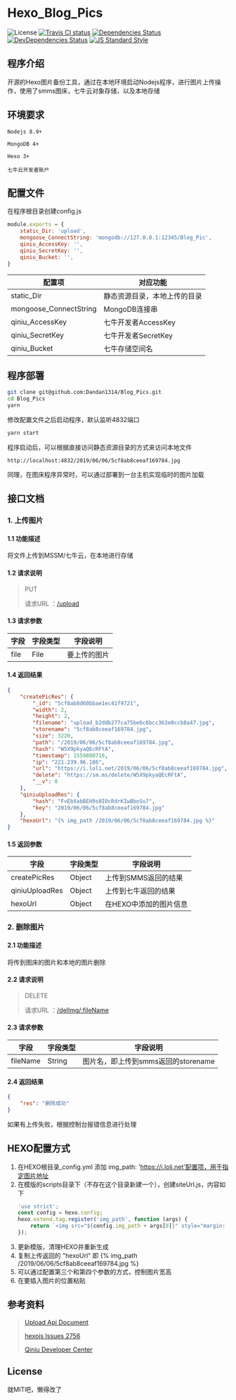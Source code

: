 # Hexo_Blog_Pics

![License](https://img.shields.io/github/license/trazyn/ieaseMusic.svg?style=flat-square)
[![Travis CI status](https://img.shields.io/travis/trazyn/ieaseMusic/dev.svg?style=flat-square)](https://travis-ci.org/trazyn/ieaseMusic/branches)
[![Dependencies Status](https://david-dm.org/trazyn/ieaseMusic/status.svg?style=flat-square)](https://david-dm.org/trazyn/ieaseMusic)
[![DevDependencies Status](https://david-dm.org/trazyn/ieaseMusic/dev-status.svg?style=flat-square)](https://david-dm.org/trazyn/ieaseMusic?type=dev)
[![JS Standard Style](https://img.shields.io/badge/code%20style-standard-brightgreen.svg?style=flat-square)](http://standardjs.com)

## 程序介绍
开源的Hexo图片备份工具，通过在本地环境启动Nodejs程序，进行图片上传操作，使用了smms图床，七牛云对象存储，以及本地存储

## 环境要求

`Nodejs 8.9+`

`MongoDB 4+`

`Hexo 3+`

`七牛云开发者账户`

## 配置文件
在程序根目录创建config.js

```js
module.exports = {
    static_Dir: 'upload',
    mongoose_ConnectString: 'mongodb://127.0.0.1:12345/Blog_Pic',
    qiniu_AccessKey: '',
    qiniu_SecretKey: '',
    qiniu_Bucket: '',
}
```

配置项 | 对应功能
------ | ------
static_Dir | 静态资源目录，本地上传的目录
mongoose_ConnectString | MongoDB连接串
qiniu_AccessKey | 七牛开发者AccessKey
qiniu_SecretKey | 七牛开发者SecretKey
qiniu_Bucket | 七牛存储空间名

## 程序部署
```bash
git clone git@github.com:Dandan1314/Blog_Pics.git
cd Blog_Pics
yarn
```
修改配置文件之后启动程序，默认监听4832端口
```bash
yarn start
```
程序启动后，可以根据直接访问静态资源目录的方式来访问本地文件
```url
http://localhost:4832/2019/06/06/5cf8ab8ceeaf169784.jpg
```
同理，在图床程序异常时，可以通过部署到一台主机实现临时的图片加载

## 接口文档
### 1. 上传图片
#### 1.1 功能描述
将文件上传到MSSM/七牛云，在本地进行存储
#### 1.2 请求说明
> PUT
>
> 请求URL ：[/upload](#) 

#### 1.3 请求参数
字段         |字段类型    |字段说明
------------|-----------|-----------
file    |File     |要上传的图片
#### 1.4 返回结果
```json  
{
    "createPicRes": {
        "_id": "5cf8ab8d60bbae1ec41f9721",
        "width": 2,
        "height": 2,
        "filename": "upload_b2ddb277ca75be6c6bcc363e0ccb8a47.jpg",
        "storename": "5cf8ab8ceeaf169784.jpg",
        "size": 3220,
        "path": "/2019/06/06/5cf8ab8ceeaf169784.jpg",
        "hash": "W5X9pkyaQEcRFtA",
        "timestamp": 1559800716,
        "ip": "221.239.96.186",
        "url": "https://i.loli.net/2019/06/06/5cf8ab8ceeaf169784.jpg",
        "delete": "https://sm.ms/delete/W5X9pkyaQEcRFtA",
        "__v": 0
    },
    "qiniuUploadRes": {
        "hash": "FvEbXabBEH9s0IOcRdrKIwBboSu7",
        "key": "2019/06/06/5cf8ab8ceeaf169784.jpg"
    },
    "hexoUrl": "{% img_path /2019/06/06/5cf8ab8ceeaf169784.jpg %}"
}
```
#### 1.5 返回参数
字段         |字段类型    |字段说明
------------|-----------|-----------
createPicRes      |Object     |上传到SMMS返回的结果
qiniuUploadRes        |Object        |上传到七牛返回的结果
hexoUrl    |Object | 在HEXO中添加的图片信息

### 2. 删除图片
#### 2.1 功能描述
将传到图床的图片和本地的图片删除
#### 2.2 请求说明
> DELETE
>
> 请求URL ：[/delImg/:fileName](#) 

#### 2.3 请求参数
字段         |字段类型    |字段说明
------------|-----------|-----------
fileName    |String     |图片名，即上传到smms返回的storename
#### 2.4 返回结果
```json  
{
    "res": "删除成功"
}
```
如果有上传失败，根据控制台报错信息进行处理

## HEXO配置方式
1.  在HEXO根目录_config.yml 添加 img_path: 'https://i.loli.net'配置项，用于指定图片地址
2. 在模版的scripts目录下（不存在这个目录新建一个），创建siteUrl.js，内容如下
    ```javascript
    'use strict';
    const config = hexo.config;
    hexo.extend.tag.register('img_path', function (args) {
        return `<img src="${config.img_path + args[0]}" style="margin: 6px 0;width:${args[1] ? args[1]+'px' : "auto"};height:${args[2] ? args[2]+'px' : 'auto'}"/>`;
    });
    ```
3. 更新模版，清理HEXO并重新生成
4. 复制上传返回的 "hexoUrl" 即 {% img_path /2019/06/06/5cf8ab8ceeaf169784.jpg %}
4. 可以通过配置第三个和第四个参数的方式，控制图片宽高
5. 在要插入图片的位置粘贴

## 参考资料
> [Upload Api Document](https://sm.ms/doc/)
>  
> [hexojs Issues 2756](https://github.com/hexojs/hexo/issues/2756)
>  
> [Qiniu Developer Center](https://developer.qiniu.com/kodo)

## License
就MIT吧，懒得改了